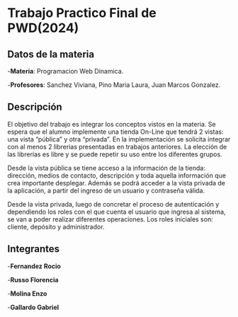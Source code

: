 # Trabajo Practico Final de PWD(2024)

## Datos de la materia 
-**Materia**: Programacion Web Dinamica.

-**Profesores**: Sanchez Viviana, Pino Maria Laura, Juan Marcos Gonzalez.


## Descripción
El objetivo del trabajo es integrar los conceptos vistos en la materia. Se espera que el alumno implemente una tienda On-Line que tendrá 2 vistas: una vista “pública” y otra “privada”. En la implementación se solicita integrar con al menos 2 librerias presentadas en trabajos anteriores. La elección de las librerías es libre y se puede repetir su uso entre los diferentes grupos. 

Desde la vista pública se tiene acceso a la información de la tienda: dirección, medios de contacto, descripción y toda aquella información que crea importante desplegar. Además se podrá acceder a la vista privada de la aplicación, a partir del ingreso de un usuario y contraseña válida.

Desde la vista privada, luego de concretar el proceso de autenticación y dependiendo los roles con el que cuenta el usuario que ingresa al sistema, se van a poder realizar diferentes operaciones. Los roles iniciales son: cliente, depósito y administrador.


## Integrantes
-**Fernandez Rocio**

-**Russo Florencia** 

-**Molina Enzo**

-**Gallardo Gabriel**
